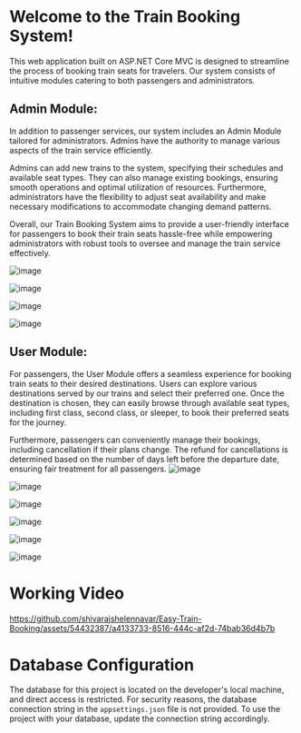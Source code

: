 # Welcome to the Train Booking System!

This web application built on ASP.NET Core MVC is designed to streamline the process of booking train seats for travelers. Our system consists of intuitive modules catering to both passengers and administrators.

## Admin Module:

In addition to passenger services, our system includes an Admin Module tailored for administrators. Admins have the authority to manage various aspects of the train service efficiently.

Admins can add new trains to the system, specifying their schedules and available seat types. They can also manage existing bookings, ensuring smooth operations and optimal utilization of resources. Furthermore, administrators have the flexibility to adjust seat availability and make necessary modifications to accommodate changing demand patterns.

Overall, our Train Booking System aims to provide a user-friendly interface for passengers to book their train seats hassle-free while empowering administrators with robust tools to oversee and manage the train service effectively.


![image](https://github.com/shivarajshelennavar/Easy-Train-Booking/assets/54432387/1899a777-2fcf-47cb-b9e9-47ac3c24638f)


![image](https://github.com/shivarajshelennavar/Easy-Train-Booking/assets/54432387/42aaa5cb-110c-496d-9924-34f49e224e27)

![image](https://github.com/shivarajshelennavar/Easy-Train-Booking/assets/54432387/410882df-97d1-4e77-9d8f-68a18a14316f)


![image](https://github.com/shivarajshelennavar/Easy-Train-Booking/assets/54432387/9a5b5bcd-2ef3-49f3-978d-23a7bf4e0e34)


## User Module:

For passengers, the User Module offers a seamless experience for booking train seats to their desired destinations. Users can explore various destinations served by our trains and select their preferred one. Once the destination is chosen, they can easily browse through available seat types, including first class, second class, or sleeper, to book their preferred seats for the journey.

Furthermore, passengers can conveniently manage their bookings, including cancellation if their plans change. The refund for cancellations is determined based on the number of days left before the departure date, ensuring fair treatment for all passengers.
![image](https://github.com/shivarajshelennavar/Easy-Train-Booking/assets/54432387/5c2b8b9a-20ec-489d-b333-062f6bc59189)

![image](https://github.com/shivarajshelennavar/Easy-Train-Booking/assets/54432387/333aad89-a083-47aa-8a08-5e2db7c568a6)


![image](https://github.com/shivarajshelennavar/Easy-Train-Booking/assets/54432387/a6e44a2e-c174-4dd0-a4f8-305577f12222)


![image](https://github.com/shivarajshelennavar/Easy-Train-Booking/assets/54432387/a07ff858-d843-4bc3-a579-93f1908d9676)

![image](https://github.com/shivarajshelennavar/Easy-Train-Booking/assets/54432387/2a9e0a86-e3fd-454e-b1fb-30e22202c23a)

![image](https://github.com/shivarajshelennavar/Easy-Train-Booking/assets/54432387/90fde09d-78be-4b65-b18b-e0d0848e8119)

# Working Video


https://github.com/shivarajshelennavar/Easy-Train-Booking/assets/54432387/a4133733-8516-444c-af2d-74bab36d4b7b



# Database Configuration

The database for this project is located on the developer's local machine, and direct access is restricted. For security reasons, the database connection string in the `appsettings.json` file is not provided. To use the project with your database, update the connection string accordingly.

















